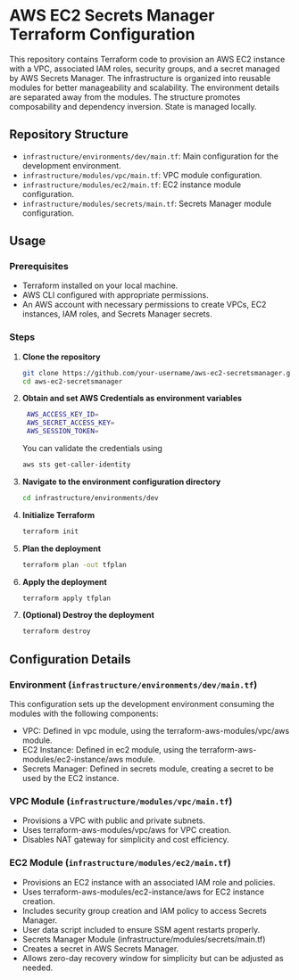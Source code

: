 # AWS EC2 Secrets Manager Terraform Configuration

This repository contains Terraform code to provision an AWS EC2 instance with a VPC, associated IAM roles, security groups, and a secret managed by AWS Secrets Manager. The infrastructure is organized into reusable modules for better manageability and scalability. The environment details are separated away from the modules. The structure promotes composability and dependency inversion.
State is managed locally.

## Repository Structure

- `infrastructure/environments/dev/main.tf`: Main configuration for the development environment.
- `infrastructure/modules/vpc/main.tf`: VPC module configuration.
- `infrastructure/modules/ec2/main.tf`: EC2 instance module configuration.
- `infrastructure/modules/secrets/main.tf`: Secrets Manager module configuration.

## Usage

### Prerequisites

- Terraform installed on your local machine.
- AWS CLI configured with appropriate permissions.
- An AWS account with necessary permissions to create VPCs, EC2 instances, IAM roles, and Secrets Manager secrets.

### Steps

1. **Clone the repository**

   ```sh
   git clone https://github.com/your-username/aws-ec2-secretsmanager.git
   cd aws-ec2-secretsmanager
   ```
2. **Obtain and set AWS Credentials as environment variables**
   ```sh
    AWS_ACCESS_KEY_ID=
    AWS_SECRET_ACCESS_KEY=
    AWS_SESSION_TOKEN=
   ```
   You can validate the credentials using
   ```sh
   aws sts get-caller-identity
   ```
3. **Navigate to the environment configuration directory**
   ```sh
   cd infrastructure/environments/dev
   ```

4. **Initialize Terraform**
   ```sh
   terraform init
   ```


5. **Plan the deployment**
   ```sh
   terraform plan -out tfplan
   ```


6. **Apply the deployment**
   ```sh
   terraform apply tfplan
   ```

7. **(Optional) Destroy the deployment**
   ```sh
   terraform destroy
   ```

## Configuration Details
### Environment (`infrastructure/environments/dev/main.tf`)
This configuration sets up the development environment consuming the modules with the following components:
- VPC: Defined in vpc module, using the terraform-aws-modules/vpc/aws module.
- EC2 Instance: Defined in ec2 module, using the terraform-aws-modules/ec2-instance/aws module.
- Secrets Manager: Defined in secrets module, creating a secret to be used by the EC2 instance.
### VPC Module (`infrastructure/modules/vpc/main.tf`)
- Provisions a VPC with public and private subnets.
- Uses terraform-aws-modules/vpc/aws for VPC creation.
- Disables NAT gateway for simplicity and cost efficiency.
### EC2 Module (`infrastructure/modules/ec2/main.tf`)
- Provisions an EC2 instance with an associated IAM role and policies.
- Uses terraform-aws-modules/ec2-instance/aws for EC2 instance creation.
- Includes security group creation and IAM policy to access Secrets Manager.
- User data script included to ensure SSM agent restarts properly.
- Secrets Manager Module (infrastructure/modules/secrets/main.tf)
- Creates a secret in AWS Secrets Manager.
- Allows zero-day recovery window for simplicity but can be adjusted as needed.